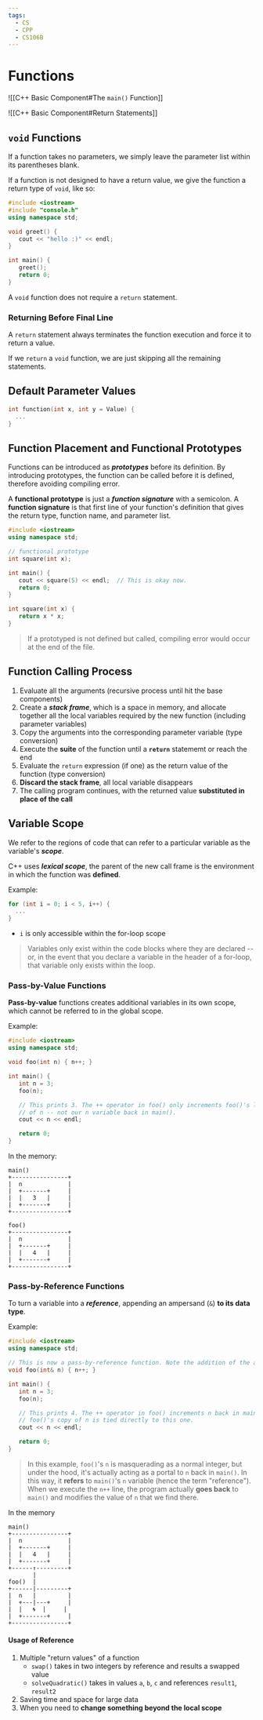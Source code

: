 ```yaml
---
tags:
  - CS
  - CPP
  - CS106B
---
```

Functions
===
![[C++ Basic Component#The `main()` Function]]

![[C++ Basic Component#Return Statements]]
## `void` Functions
If a function takes no parameters, we simply leave the parameter list within its parentheses blank.

If a function is not designed to have a return value, we give the function a return type of `void`, like so:

```cpp
#include <iostream>
#include "console.h"
using namespace std;

void greet() {
   cout << "hello :)" << endl;
}

int main() {
   greet();
   return 0;
}
```

A `void` function does not require a `return` statement.

### Returning Before Final Line
A `return` statement always terminates the function execution and force it to return a value.

If we `return` a `void` function, we are just skipping all the remaining statements.

## Default Parameter Values
```cpp
int function(int x, int y = Value) {
  ...
}
```

## Function Placement and Functional Prototypes
Functions can be introduced as ***prototypes*** before its definition.
By introducing prototypes, the function can be called before it is defined, therefore avoiding compiling error.


A **functional prototype** is just a ***function signature*** with a semicolon.
A **function signature** is that first line of your function's definition that gives the return type, function name, and parameter list.

```cpp
#include <iostream>
using namespace std;

// functional prototype
int square(int x);

int main() {
   cout << square(5) << endl;  // This is okay now.
   return 0;
}

int square(int x) {
   return x * x;
}
```

> If a prototyped is not defined but called, compiling error would occur at the end of the file.

## Function Calling Process
1. Evaluate all the arguments (recursive process until hit the base components)
2. Create a ***stack frame***, which is a space in memory, and  allocate together all the local variables required by the new function (including parameter variables)
3. Copy the arguments into the corresponding parameter variable (type conversion)
4. Execute the **suite** of the function until a **`return`** statememt or reach the end
5. Evaluate the `return` expression (if one) as the return value of the function (type conversion)
6. **Discard the stack frame**, all local variable disappears
7. The calling program continues, with the returned value **substituted in place of the call**


## Variable Scope
We refer to the regions of code that can refer to a particular variable as the variable's ***scope***.

C++ uses ***lexical scope***, the parent of the new call frame is the environment in which the function was **defined**.

Example:
```cpp
for (int i = 0; i < 5, i++) {
  ...
}
```
- `i` is only accessible within the for-loop scope

> Variables only exist within the code blocks where they are declared -- or, in the event that you declare a variable in the header of a for-loop, that variable only exists within the loop.

### Pass-by-Value Functions
**Pass-by-value** functions creates additional variables in its own scope, which cannot be referred to in the global scope.

Example:
```cpp
#include <iostream>
using namespace std;

void foo(int n) { n++; }

int main() {
   int n = 3;
   foo(n);

   // This prints 3. The ++ operator in foo() only increments foo()'s local copy
   // of n -- not our n variable back in main().
   cout << n << endl;

   return 0;
}
```
In the memory:
```
main()  
+----------------+  
|  n             |  
|  +-------+     |  
|  |   3   |     |  
|  +-------+     |  
+----------------+  
  
foo()  
+----------------+  
|  n             |  
|  +-------+     |  
|  |   4   |     |  
|  +-------+     |  
+----------------+
```
### Pass-by-Reference Functions
To turn a variable into a ***reference***, appending an ampersand (`&`) **to its data type**.

Example:
```cpp
#include <iostream>
using namespace std;

// This is now a pass-by-reference function. Note the addition of the ampersand.
void foo(int& n) { n++; }

int main() {
   int n = 3;
   foo(n);

   // This prints 4. The ++ operator in foo() increments n back in main(), since
   // foo()'s copy of n is tied directly to this one.
   cout << n << endl;

   return 0;
}
```
> In this example, `foo()`'s `n` is masquerading as a normal integer, but under the hood, it's actually acting as a portal to `n` back in `main()`.
> In this way, it **refers** to `main()`'s `n` variable (hence the term "reference").
> When we execute the `n++` line, the program actually **goes back** to `main()` and modifies the value of `n` that we find there.

In the memory
```
main()  
+----------------+  
|  n             |  
|  +-------+     |  
|  |   4   |     |  
|  +-------+     |  
+------↑---------+  
       |  
foo()  |  
+------|---------+  
|  n   |         |  
|  +---|---+     |  
|  |   🌀  |     |  
|  +-------+     |  
+----------------+
```

#### Usage of Reference
1. Multiple "return values" of a function
	- `swap()` takes in two integers by reference and results a swapped value
	- `solveQuadratic()` takes in values `a`, `b`, `c` and references  `result1`, `result2`
2. Saving time and space for large data
3. When you need to **change something beyond the local scope**


